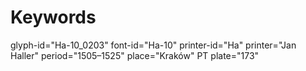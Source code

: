 # Keywords
glyph-id="Ha-10_0203"
font-id="Ha-10"
printer-id="Ha"
printer="Jan Haller"
period="1505–1525"
place="Kraków"
PT plate="173"
